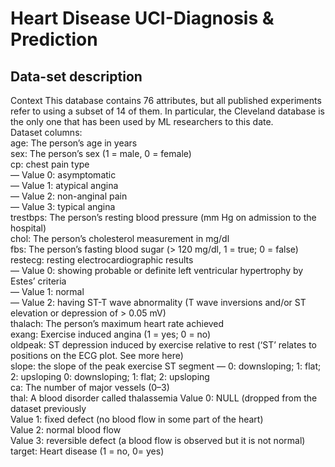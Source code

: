 # Heart Disease UCI-Diagnosis & Prediction <br>
## Data-set description<br>
Context
This database contains 76 attributes, but all published experiments refer to using a subset of 14 of them. In particular, the Cleveland database is the only one that has been used by ML researchers to this date.<br>
Dataset columns:<br>
age: The person’s age in years<br>
sex: The person’s sex (1 = male, 0 = female)<br>
cp: chest pain type<br>
— Value 0: asymptomatic<br>
— Value 1: atypical angina<br>
— Value 2: non-anginal pain<br>
— Value 3: typical angina<br>
trestbps: The person’s resting blood pressure (mm Hg on admission to the hospital)<br>
chol: The person’s cholesterol measurement in mg/dl<br>
fbs: The person’s fasting blood sugar (> 120 mg/dl, 1 = true; 0 = false)<br>
restecg: resting electrocardiographic results<br>
— Value 0: showing probable or definite left ventricular hypertrophy by Estes’ criteria<br>
— Value 1: normal<br>
— Value 2: having ST-T wave abnormality (T wave inversions and/or ST elevation or depression of > 0.05 mV)<br>
thalach: The person’s maximum heart rate achieved<br>
exang: Exercise induced angina (1 = yes; 0 = no)<br>
oldpeak: ST depression induced by exercise relative to rest (‘ST’ relates to positions on the ECG plot. See more here)<br>
slope: the slope of the peak exercise ST segment — 0: downsloping; 1: flat; 2: upsloping
0: downsloping; 1: flat; 2: upsloping<br>
ca: The number of major vessels (0–3)<br>
thal: A blood disorder called thalassemia Value 0: NULL (dropped from the dataset previously<br>
Value 1: fixed defect (no blood flow in some part of the heart)<br>
Value 2: normal blood flow<br>
Value 3: reversible defect (a blood flow is observed but it is not normal)<br>
target: Heart disease (1 = no, 0= yes)<br>
